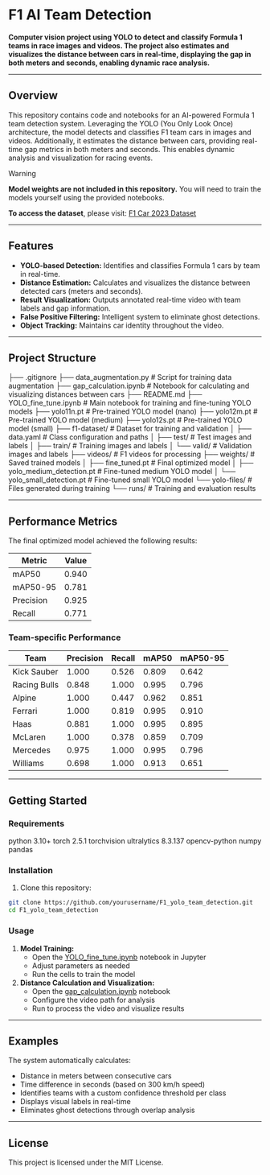 # F1 AI Team Detection

**Computer vision project using YOLO to detect and classify Formula 1 teams in race images and videos. The project also estimates and visualizes the distance between cars in real-time, displaying the gap in both meters and seconds, enabling dynamic race analysis.**

---



## Overview

This repository contains code and notebooks for an AI-powered Formula 1 team detection system. Leveraging the YOLO (You Only Look Once) architecture, the model detects and classifies F1 team cars in images and videos. Additionally, it estimates the distance between cars, providing real-time gap metrics in both meters and seconds. This enables dynamic analysis and visualization for racing events.


> [!WARNING]
> **Model weights are not included in this repository.** You will need to train the models yourself using the provided notebooks.
>
> **To access the dataset**, please visit: [F1 Car 2023 Dataset
> ](https://app.roboflow.com/vforvitorio/f1-car-2023-1bsn2)

---



## Features

- **YOLO-based Detection:** Identifies and classifies Formula 1 cars by team in real-time.
- **Distance Estimation:** Calculates and visualizes the distance between detected cars (meters and seconds).
- **Result Visualization:** Outputs annotated real-time video with team labels and gap information.
- **False Positive Filtering:** Intelligent system to eliminate ghost detections.
- **Object Tracking:** Maintains car identity throughout the video.

---


## Project Structure

├── .gitignore
├── data_augmentation.py            # Script for training data augmentation
├── gap_calculation.ipynb           # Notebook for calculating and visualizing distances between cars
├── README.md
├── YOLO_fine_tune.ipynb            # Main notebook for training and fine-tuning YOLO models
├── yolo11n.pt                      # Pre-trained YOLO model (nano)
├── yolo12m.pt                      # Pre-trained YOLO model (medium)
├── yolo12s.pt                      # Pre-trained YOLO model (small)
├── f1-dataset/                     # Dataset for training and validation
│   ├── data.yaml                   # Class configuration and paths
│   ├── test/                       # Test images and labels
│   ├── train/                      # Training images and labels
│   └── valid/                      # Validation images and labels
├── videos/                         # F1 videos for processing
├── weights/                        # Saved trained models
│   ├── fine_tuned.pt               # Final optimized model
│   ├── yolo_medium_detection.pt    # Fine-tuned medium YOLO model
│   └── yolo_small_detection.pt     # Fine-tuned small YOLO model
└── yolo-files/                     # Files generated during training
    └── runs/                       # Training and evaluation results

---



## Performance Metrics

The final optimized model achieved the following results:

| Metric    | Value |
| --------- | ----- |
| mAP50     | 0.940 |
| mAP50-95  | 0.781 |
| Precision | 0.925 |
| Recall    | 0.771 |

### Team-specific Performance

| Team         | Precision | Recall | mAP50 | mAP50-95 |
| ------------ | --------- | ------ | ----- | -------- |
| Kick Sauber  | 1.000     | 0.526  | 0.809 | 0.642    |
| Racing Bulls | 0.848     | 1.000  | 0.995 | 0.796    |
| Alpine       | 1.000     | 0.447  | 0.962 | 0.851    |
| Ferrari      | 1.000     | 0.819  | 0.995 | 0.910    |
| Haas         | 0.881     | 1.000  | 0.995 | 0.895    |
| McLaren      | 1.000     | 0.378  | 0.859 | 0.709    |
| Mercedes     | 0.975     | 1.000  | 0.995 | 0.796    |
| Williams     | 0.698     | 1.000  | 0.913 | 0.651    |

---


## Getting Started

### Requirements

python 3.10+ torch 2.5.1 torchvision ultralytics 8.3.137 opencv-python numpy pandas

### Installation

1. Clone this repository:

```bash
git clone https://github.com/yourusername/F1_yolo_team_detection.git
cd F1_yolo_team_detection
```

### Usage

1. **Model Training:**
   * Open the [YOLO_fine_tune.ipynb](vscode-file://vscode-app/c:/Users/victo/AppData/Local/Programs/Microsoft%20VS%20Code/resources/app/out/vs/code/electron-sandbox/workbench/workbench.html) notebook in Jupyter
   * Adjust parameters as needed
   * Run the cells to train the model
2. **Distance Calculation and Visualization:**
   * Open the [gap_calculation.ipynb](vscode-file://vscode-app/c:/Users/victo/AppData/Local/Programs/Microsoft%20VS%20Code/resources/app/out/vs/code/electron-sandbox/workbench/workbench.html) notebook
   * Configure the video path for analysis
   * Run to process the video and visualize results

---



## Examples

The system automatically calculates:

* Distance in meters between consecutive cars
* Time difference in seconds (based on 300 km/h speed)
* Identifies teams with a custom confidence threshold per class
* Displays visual labels in real-time
* Eliminates ghost detections through overlap analysis

---



## License

This project is licensed under the MIT License.
